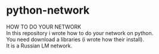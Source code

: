 # python-network
HOW TO DO YOUR NETWORK                                                                                                                                                                                                  
In this repository i wrote how to do your network on python.                                                                                                                                                            
You need download a libraries (i wrote how their install).                                                                                                                                                                                                               
It is a Russian LM network.
